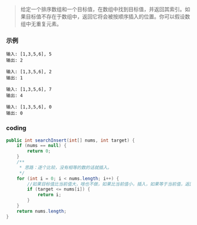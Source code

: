 >给定一个排序数组和一个目标值，在数组中找到目标值，并返回其索引。如果目标值不存在于数组中，返回它将会被按顺序插入的位置。你可以假设数组中无重复元素。

###   示例
```
输入: [1,3,5,6], 5
输出: 2

输入: [1,3,5,6], 2
输出: 1

输入: [1,3,5,6], 7
输出: 4

输入: [1,3,5,6], 0
输出: 0
```

###   coding

```java
public int searchInsert(int[] nums, int target) {
    if (nums == null) {
        return 0;
    }
    /**
     * 思路：逐个比较，没有相等的数的话就插入。
     */
    for (int i = 0; i < nums.length; i++) {
        //如果目标值比当前值大，啥也不做，如果比当前值小，插入，如果等于当前值，返回。
        if (target <= nums[i]) {
            return i;
        }
    }
    return nums.length;
}
```